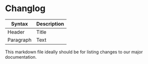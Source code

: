 # Changlog

| Syntax      | Description |
| ----------- | ----------- |
| Header      | Title       |
| Paragraph   | Text        |

This markdown file ideally should be for listing changes to our major documentation.
